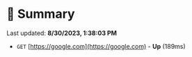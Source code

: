 # 📖 Summary
Last updated: **8/30/2023, 1:38:03 PM**

- `GET` [https://google.com](https://google.com) - **Up** (189ms)

